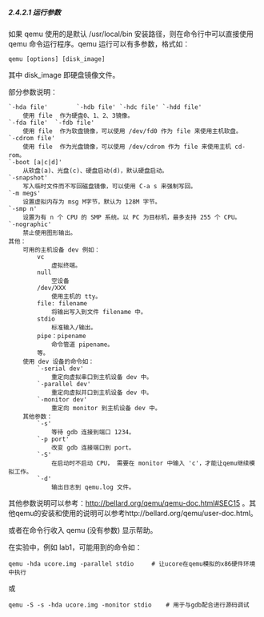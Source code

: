 
##### 2.4.2.1 运行参数

如果 qemu 使用的是默认 /usr/local/bin 安装路径，则在命令行中可以直接使用 qemu 命令运行程序。qemu 运行可以有多参数，格式如：

	qemu [options] [disk_image]

其中 disk_image 即硬盘镜像文件。

部分参数说明：

	`-hda file'        `-hdb file' `-hdc file' `-hdd file'
		使用 file  作为硬盘0、1、2、3镜像。
	`-fda file'  `-fdb file'
		使用 file  作为软盘镜像，可以使用 /dev/fd0 作为 file 来使用主机软盘。
	`-cdrom file'
		使用 file  作为光盘镜像，可以使用 /dev/cdrom 作为 file 来使用主机 cd-rom。
	`-boot [a|c|d]'
		从软盘(a)、光盘(c)、硬盘启动(d)，默认硬盘启动。
	`-snapshot'
		写入临时文件而不写回磁盘镜像，可以使用 C-a s 来强制写回。
	`-m megs'
		设置虚拟内存为 msg M字节，默认为 128M 字节。
	`-smp n'
		设置为有 n 个 CPU 的 SMP 系统。以 PC 为目标机，最多支持 255 个 CPU。
	`-nographic'
		禁止使用图形输出。
	其他：
		可用的主机设备 dev 例如：
			vc
				虚拟终端。
			null
				空设备
			/dev/XXX
				使用主机的 tty。
			file: filename
				将输出写入到文件 filename 中。
			stdio
				标准输入/输出。
			pipe：pipename
				命令管道 pipename。
			等。
		使用 dev 设备的命令如：
			`-serial dev'
				重定向虚拟串口到主机设备 dev 中。
			`-parallel dev'
				重定向虚拟并口到主机设备 dev 中。
			`-monitor dev'
				重定向 monitor 到主机设备 dev 中。
		其他参数：
			`-s'
				等待 gdb 连接到端口 1234。
			`-p port'
				改变 gdb 连接端口到 port。
			`-S'
				在启动时不启动 CPU， 需要在 monitor 中输入 'c'，才能让qemu继续模拟工作。
			`-d'
				输出日志到 qemu.log 文件。

其他参数说明可以参考：http://bellard.org/qemu/qemu-doc.html#SEC15 。其他qemu的安装和使用的说明可以参考http://bellard.org/qemu/user-doc.html。
 
或者在命令行收入 qemu (没有参数) 显示帮助。

在实验中，例如 lab1，可能用到的命令如：

	qemu -hda ucore.img -parallel stdio		# 让ucore在qemu模拟的x86硬件环境中执行

或

	qemu -S -s -hda ucore.img -monitor stdio	# 用于与gdb配合进行源码调试
	